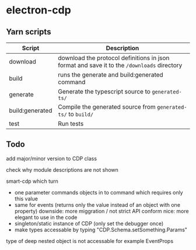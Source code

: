 # electron-cdp

## Yarn scripts

| Script | Description |
|-|-|
| download | download the protocol definitions in json format and save it to the ```/downloads``` directory |
| build | runs the generate and build:generated command |
| generate | Generate the typescript source to ```generated-ts/``` |
| build:generated | Compile the generated source from ```generated-ts/``` to ```build/``` |
| test | Run tests |

## Todo

add major/minor version to CDP class

check why module descriptions are not shown

smart-cdp which turn
- one parameter commands objects in to command which requires only this value
- same for events (returns only the value instead of an object with one property)
downside: more miggration / not strict API conform
nice: more elegant to use in the code
- singleton/static instance of CDP (only set the debugger once)
- make types accessable by typing "CDP.Schema.setSomething.Params"

type of deep nested object is not accessable for example EventProps
